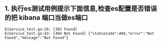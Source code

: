## 1. 执行es测试用例提示下面信息,检查es配置是否错误的把 kibana 端口当做es端口
```
EsService_test.go:26: [302 Found]
EsService_test.go:43: [404 Not Found] {"statusCode":404,"error":"Not Found","message":"Not Found"}
```